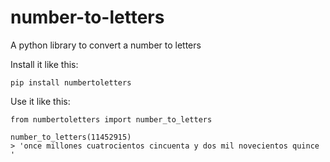 number-to-letters
=================

A python library to convert a number to letters

Install it like this:

    pip install numbertoletters

Use it like this:

    from numbertoletters import number_to_letters

    number_to_letters(11452915)
    > 'once millones cuatrocientos cincuenta y dos mil novecientos quince  '
